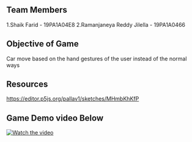 ## Team Members 
1.Shaik Farid - 19PA1A04E8
2.Ramanjaneya Reddy Jilella - 19PA1A0466 
## Objective of Game 
Car move based on the hand gestures of the user instead of the normal ways


## Resources 
https://editor.p5js.org/pallav1/sketches/MHmbKhKfP

## Game Demo video Below
[![Watch the video](https://www.researchgate.net/profile/Noor_Ibraheem/publication/307894274/figure/fig2/AS:403958326677506@1473322578610/game-controlling-using-hand-gestures-1.png)](https://youtu.be/RNmR8BZff58)
